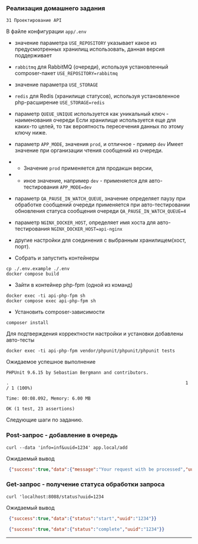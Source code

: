 ### Реализация домашнего задания

`31 Проектирование API`

В файле конфигурации `app/.env`
* значение параметра `USE_REPOSITORY`
указывает какое из предусмотренных хранилищ использовать,
данная версия поддерживает
- `rabbitmq` для RabbitMQ (очереди), используя установленный composer-пакет
  `USE_REPOSITORY=rabbitmq`

* значение параметра `USE_STORAGE`
- `redis` для Redis (хранилище статусов), используя установленное php-расширение
  `USE_STORAGE=redis`

* параметр `QUEUE_UNIQUE`
используется как уникальный ключ - наименования очереди
Если хранилище используется еще для каких-то целей,
то так вероятность пересечения данных по этому ключу ниже.

* параметр `APP_MODE`, значения `prod`, и отличное - пример `dev`
Имеет значение при организации чтения сообщений из очереди.
- - Значение `prod` применяется для продакшн версии,
- - иное значение, например `dev` - применяется для авто-тестирования
  `APP_MODE=dev`

* параметр `QA_PAUSE_IN_WATCH_QUEUE`,
значение определяет паузу при обработке сообщений очереди
применяется при авто-тестировании обновления статуса сообщения очереди
  `QA_PAUSE_IN_WATCH_QUEUE=4`

* параметр `NGINX_DOCKER_HOST`, определяет имя хоста для авто-тестирования
  `NGINX_DOCKER_HOST=api-nginx`
 
* другие настройки для соединения с выбранным хранилищем(хост, порт).


- Собрать и запустить контейнеры
```shell
cp ./.env.example ./.env
docker compose build
```
- Зайти в контейнер php-fpm (одной из команд)
```shell
docker exec -ti api-php-fpm sh
docker compose exec api-php-fpm sh
```
- Установить composer-зависимости
```shell
composer install
```

Для подтверждения корректности настройки и установки добавлены авто-тесты
```shell
docker exec -ti api-php-fpm vendor/phpunit/phpunit/phpunit tests
```

Ожидаемое успешное выполнение
```shell
PHPUnit 9.6.15 by Sebastian Bergmann and contributors.

.                                                                   1 / 1 (100%)

Time: 00:08.092, Memory: 6.00 MB

OK (1 test, 23 assertions)
```


Следующие шаги по заданию.

### Post-запрос - добавление в очередь 
```shell
curl --data 'info=inf&uuid=1234' app.local/add
```
Ожидаемый вывод
```json
 {"success":true,"data":{"message":"Your request with be processed","uuid":"1234"}}
```



### Get-запрос - получение статуса обработки запроса 
```shell
curl 'localhost:8088/status?uuid=1234
```
Ожидаемый вывод
```json
 {"success":true,"data":{"status":"start","uuid":"1234"}}
```
```json
 {"success":true,"data":{"status":"complete","uuid":"1234"}}
```
----

